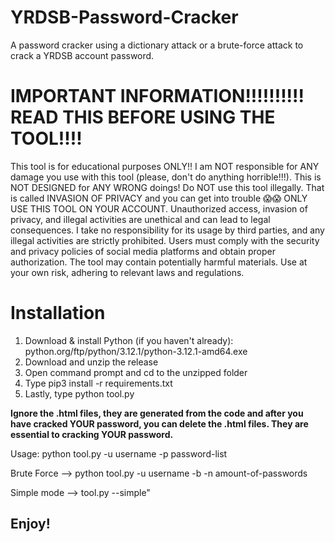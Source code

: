 # YRDSB-Password-Cracker
A password cracker using a dictionary attack or a brute-force attack to crack a YRDSB account password.

# IMPORTANT INFORMATION!!!!!!!!!! READ THIS BEFORE USING THE TOOL!!!!

This tool is for educational purposes ONLY!! I am NOT responsible for
ANY damage you use with this tool (please, don't do anything horrible!!!). This is NOT DESIGNED for ANY WRONG doings!
Do NOT use this tool illegally. That is called INVASION OF PRIVACY and you can get into trouble 😱😱 ONLY USE
THIS TOOL ON YOUR ACCOUNT. Unauthorized access, invasion of privacy, and illegal activities are unethical
and can lead to legal consequences.
I take no responsibility for its usage by third parties, and any illegal activities are strictly prohibited. Users must comply with the security and privacy policies of social media platforms and obtain proper authorization. The tool may contain potentially harmful materials. Use at your own risk, adhering to relevant laws and regulations.

# Installation

1. Download & install Python (if you haven't already): python.org/ftp/python/3.12.1/python-3.12.1-amd64.exe
2. Download and unzip the release
3. Open command prompt and cd to the unzipped folder
4. Type pip3 install -r requirements.txt
5. Lastly, type python tool.py


**Ignore the .html files, they are generated from the code and after you have cracked YOUR password,
you can delete the .html files. They are essential to cracking YOUR password.**

Usage: python tool.py -u username -p password-list

Brute Force --> python tool.py -u username -b -n amount-of-passwords

Simple mode --> tool.py --simple"


## Enjoy!
